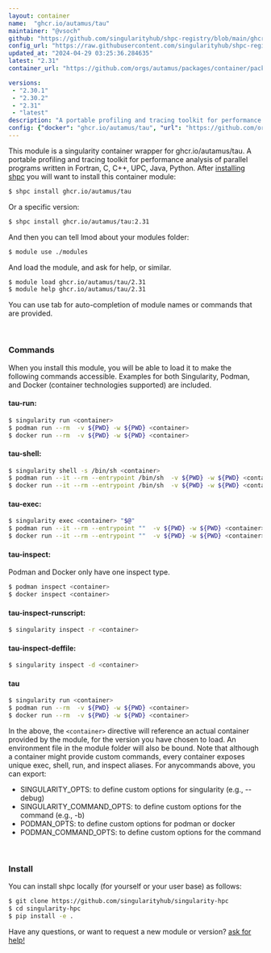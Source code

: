 ```yaml
---
layout: container
name:  "ghcr.io/autamus/tau"
maintainer: "@vsoch"
github: "https://github.com/singularityhub/shpc-registry/blob/main/ghcr.io/autamus/tau/container.yaml"
config_url: "https://raw.githubusercontent.com/singularityhub/shpc-registry/main/ghcr.io/autamus/tau/container.yaml"
updated_at: "2024-04-29 03:25:36.284635"
latest: "2.31"
container_url: "https://github.com/orgs/autamus/packages/container/package/tau"

versions:
 - "2.30.1"
 - "2.30.2"
 - "2.31"
 - "latest"
description: "A portable profiling and tracing toolkit for performance analysis of parallel programs written in Fortran, C, C++, UPC, Java, Python."
config: {"docker": "ghcr.io/autamus/tau", "url": "https://github.com/orgs/autamus/packages/container/package/tau", "maintainer": "@vsoch", "description": "A portable profiling and tracing toolkit for performance analysis of parallel programs written in Fortran, C, C++, UPC, Java, Python.", "latest": {"2.31": "sha256:89d061bfaf921f102528f1e2ab06741041e0bec28f197b2a81f9ef2aa438088e"}, "tags": {"2.30.1": "sha256:3df1deaa0fcecedafae828a493afbf49a0df3c201fd1f4d261f8246e05d538be", "2.30.2": "sha256:e85557bb38b25bfe39a28258f209c2d5c9c15cfc3860f1bcb49de316391db958", "2.31": "sha256:89d061bfaf921f102528f1e2ab06741041e0bec28f197b2a81f9ef2aa438088e", "latest": "sha256:89d061bfaf921f102528f1e2ab06741041e0bec28f197b2a81f9ef2aa438088e"}}
---
```


This module is a singularity container wrapper for ghcr.io/autamus/tau.
A portable profiling and tracing toolkit for performance analysis of parallel programs written in Fortran, C, C++, UPC, Java, Python.
After [installing shpc](#install) you will want to install this container module:


```bash
$ shpc install ghcr.io/autamus/tau
```

Or a specific version:

```bash
$ shpc install ghcr.io/autamus/tau:2.31
```

And then you can tell lmod about your modules folder:

```bash
$ module use ./modules
```

And load the module, and ask for help, or similar.

```bash
$ module load ghcr.io/autamus/tau/2.31
$ module help ghcr.io/autamus/tau/2.31
```

You can use tab for auto-completion of module names or commands that are provided.

<br>

### Commands

When you install this module, you will be able to load it to make the following commands accessible.
Examples for both Singularity, Podman, and Docker (container technologies supported) are included.

#### tau-run:

```bash
$ singularity run <container>
$ podman run --rm  -v ${PWD} -w ${PWD} <container>
$ docker run --rm  -v ${PWD} -w ${PWD} <container>
```

#### tau-shell:

```bash
$ singularity shell -s /bin/sh <container>
$ podman run --it --rm --entrypoint /bin/sh  -v ${PWD} -w ${PWD} <container>
$ docker run --it --rm --entrypoint /bin/sh  -v ${PWD} -w ${PWD} <container>
```

#### tau-exec:

```bash
$ singularity exec <container> "$@"
$ podman run --it --rm --entrypoint ""  -v ${PWD} -w ${PWD} <container> "$@"
$ docker run --it --rm --entrypoint ""  -v ${PWD} -w ${PWD} <container> "$@"
```

#### tau-inspect:

Podman and Docker only have one inspect type.

```bash
$ podman inspect <container>
$ docker inspect <container>
```

#### tau-inspect-runscript:

```bash
$ singularity inspect -r <container>
```

#### tau-inspect-deffile:

```bash
$ singularity inspect -d <container>
```



#### tau

```bash
$ singularity run <container>
$ podman run --rm  -v ${PWD} -w ${PWD} <container>
$ docker run --rm  -v ${PWD} -w ${PWD} <container>
```


In the above, the `<container>` directive will reference an actual container provided
by the module, for the version you have chosen to load. An environment file in the
module folder will also be bound. Note that although a container
might provide custom commands, every container exposes unique exec, shell, run, and
inspect aliases. For anycommands above, you can export:

 - SINGULARITY_OPTS: to define custom options for singularity (e.g., --debug)
 - SINGULARITY_COMMAND_OPTS: to define custom options for the command (e.g., -b)
 - PODMAN_OPTS: to define custom options for podman or docker
 - PODMAN_COMMAND_OPTS: to define custom options for the command

<br>

### Install

You can install shpc locally (for yourself or your user base) as follows:

```bash
$ git clone https://github.com/singularityhub/singularity-hpc
$ cd singularity-hpc
$ pip install -e .
```

Have any questions, or want to request a new module or version? [ask for help!](https://github.com/singularityhub/singularity-hpc/issues)